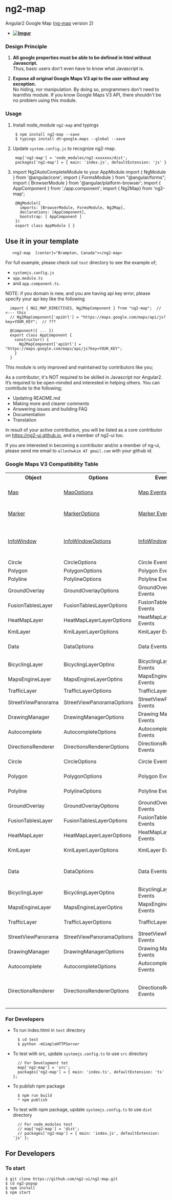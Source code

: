 # ng2-map

Angular2 Google Map ([ng-map](https://ngmap.github.io) version 2)

* **[![Imgur](http://i.imgur.com/O2EOCxf.png)](https://ng2map.github.io)**

### Design Principle

1. **All google properties must be able to be defined in html without Javascript.**   
   Thus, basic users don't even have to know what Javascript is. 

2. **Expose all original Google Maps V3 api to the user without any exception.**   
   No hiding, nor manipulation. By doing so, programmers don't need to learnthis module.
   If you know Google Maps V3 API, there shouldn't be no problem using this module.

### Usage

1. Install node_module `ng2-map` and typings

        $ npm install ng2-map --save
        $ typings install dt~google.maps --global --save

2. Update `system.config.js` to recognize ng2-map.

        map['ng2-map'] = 'node_modules/ng2-xxxxxxx/dist';
        packages['ng2-map'] = { main: 'index.js', defaultExtension: 'js' }

3. import Ng2AutoCompleteModule to your AppModule
        import { NgModule } from '@angular/core';
        import { FormsModule } from "@angular/forms";
        import { BrowserModule  } from '@angular/platform-browser';
        import { AppComponent } from './app.component';
        import { Ng2Map} from 'ng2-map';
        
        @NgModule({
          imports: [BrowserModule, FormsModule, Ng2Map],
          declarations: [AppComponent],
          bootstrap: [ AppComponent ]
        })
        export class AppModule { }

## Use it in your template

       <ng2-map  [center]="Brampton, Canada"></ng2-map>

For full example, please check out `test` directory to see the example of;

  - `systemjs.config.js`
  - `app.module.ts`
  -  and `app.component.ts`.

  NOTE: if you domain is new, and you are having api key error, please specify your api key like the following
  
      import { NG2_MAP_DIRECTIVES, Ng2MapComponent } from "ng2-map";  // <--- this
      // Ng2MapComponent['apiUrl'] = "https://maps.google.com/maps/api/js?key=YOUR_KEY";  // ???

      @Component({ ... })
      export class AppComponent {
        constructor() {
          Ng2MapComponent['apiUrl'] = "https://maps.google.com/maps/api/js?key=YOUR_KEY";
        }
      }

This module is only improved and maintained by contributors like you;

As a contributor, it's NOT required to be skilled in Javascript nor Angular2. 
It’s required to be open-minded and interested in helping others.
You can contribute to the following;

  * Updating README.md
  * Making more and clearer comments
  * Answering issues and building FAQ
  * Documentation
  * Translation

In result of your active contribution, you will be listed as a core contributor
on https://ng2-ui.github.io, and a member of ng2-ui too.

If you are interested in becoming a contributor and/or a member of ng-ui,
please send me email to `allenhwkim AT gmail.com` with your github id. 

### Google Maps V3 Compatibility Table

<table>
  <tr><th> Object  <th> Options <th> Events <th> Note </tr>
  <tr><td> <a href="https://developers.google.com/maps/documentation/javascript/reference#Map">Map</a>
      <td> <a href="https://developers.google.com/maps/documentation/javascript/reference#MapOptions">MapOptions</a>
      <td> <a href="https://developers.google.com/maps/documentation/javascript/reference#Map">Map Events</a>
      <td> supported as `ng2-map`
  <tr><td> <a href="https://developers.google.com/maps/documentation/javascript/reference#Marker">Marker</a>
      <td> <a href="https://developers.google.com/maps/documentation/javascript/reference#MarkerOptions">MarkerOptions</a>
      <td> <a href="https://developers.google.com/maps/documentation/javascript/reference#Marker">Marker Events</a>
      <td> supported as `marker`
  <tr><td> <a href="https://developers.google.com/maps/documentation/javascript/reference#InfoWindow">InfoWindow</a>
      <td> <a href="https://developers.google.com/maps/documentation/javascript/reference#InfoWindowOptions">InfoWindowOptions</a>
      <td> <a href="https://developers.google.com/maps/documentation/javascript/reference#InfoWindow">InfoWindow Events</a>
      <td> supported as `info-window`
<<<<<<< HEAD
  <tr><td> Circle        <td> CircleOptions            <td> Circle Events        <td> v0.6.0
  <tr><td> Polygon       <td> PolygonOptions           <td> Polygon Events       <td> v0.6.0
  <tr><td> Polyline      <td> PolylineOptions          <td> Polyline Events      <td> v0.6.0
  <tr><td> GroundOverlay <td> GroundOverlayOptions     <td> GroundOverlay Events <td> v0.6.0
  <tr><td> FusionTablesLayer <td> FusionTablesLayerOptions <td> FusionTablesLayer Events <td> v0.7.0
  <tr><td> HeatMapLayer  <td> HeatMapLayerLayerOptions <td> HeatMapLayer Events      <td> v0.7.0
  <tr><td> KmlLayer      <td> KmlLayerLayerOptions     <td> KmlLayer Events          <td> v0.7.0
  <tr><td> Data          <td> DataOptions              <td> Data Events              <td> v0.7.0 `map-data`
  <tr><td> BicyclingLayer  <td> BicyclingLayerOptins    <td> BicyclingLayer Events   <td> v0.8.0 
  <tr><td> MapsEngineLayer <td> MapsEngineLayerOptins   <td> MapsEngineLayer Events  <td> v0.8.0 
  <tr><td> TrafficLayer    <td> TrafficLayerOptions     <td> TrafficLayer Events     <td> v0.8.0 
  <tr><td> StreetViewPanorama  <td> StreetViewPanoramaOptions     <td> StreetViewPanorama Events  <td> v0.8.0 
  <tr><td> DrawingManager  <td> DrawingManagerOptions   <td> Drawing Manager Events <td> v0.9.0
  <tr><td> Autocomplete    <td> AutocompleteOptions     <td> Autocomplete Events    <td> v1.1.0
  <tr><td> DirectionsRenderer <td> DirectionsRendererOptions     <td> DirectionsRenderer Events    <td> v1.2.0
=======
  <tr><td> Circle        <td> CircleOptions            <td> Circle Events        <td> Coming soon
  <tr><td> Polygon       <td> PolygonOptions           <td> Polygon Events       <td> Coming Soon
  <tr><td> Polyline      <td> PolylineOptions          <td> Polyline Events      <td> Coming Soon
  <tr><td> GroundOverlay <td> GroundOverlayOptions     <td> GroundOverlay Events <td> Coming Soon
  <tr><td> FusionTablesLayer <td> FusionTablesLayerOptions <td> FusionTablesLayer Events <td>  Coming Soon
  <tr><td> HeatMapLayer  <td> HeatMapLayerLayerOptions <td> HeatMapLayer Events      <td> Coming Soon
  <tr><td> KmlLayer      <td> KmlLayerLayerOptions     <td> KmlLayer Events          <td> Coming Soon
  <tr><td> Data          <td> DataOptions              <td> Data Events              <td> Coming Soon `map-data`
  <tr><td> BicyclingLayer  <td> BicyclingLayerOptins    <td> BicyclingLayer Events   <td> Coming Soon 
  <tr><td> MapsEngineLayer <td> MapsEngineLayerOptins   <td> MapsEngineLayer Events  <td> Coming Soon 
  <tr><td> TrafficLayer    <td> TrafficLayerOptions     <td> TrafficLayer Events     <td> Coming Soon 
  <tr><td> StreetViewPanorama  <td> StreetViewPanoramaOptions     <td> StreetViewPanorama Events  <td> Coming Soon
  <tr><td> DrawingManager  <td> DrawingManagerOptions   <td> Drawing Manager Events <td> Coming Soon
  <tr><td> Autocomplete    <td> AutocompleteOptions     <td> Autocomplete Events    <td> Coming Soon
  <tr><td> DirectionsRenderer <td> DirectionsRendererOptions     <td> DirectionsRenderer Events    <td> Coming Soon
>>>>>>> rc5 upgrade
</table>

### For Developers

  * To run index.html in `test` directory
  
          $ cd test
          $ python -mSimpleHTTPServer

  * To test with src, update `systemjs.config.ts` to use `src` directory
  
          // For Development tet
          map['ng2-map'] = 'src';
          packages['ng2-map'] = { main: 'index.ts', defaultExtension: 'ts' };

  * To publish npm package
  
          $ npm run build
          * npm publish
          
  * To test with npm package,  update `systemjs.config.ts` to use `dist` directory
  
          // For node_modules test
          // map['ng2-map'] = 'dist';
          // packages['ng2-map'] = { main: 'index.js', defaultExtension: 'js' };
  
  
## For Developers

### To start

    $ git clone https://github.com/ng2-ui/ng2-map.git
    $ cd ng2-popup
    $ npm install
    $ npm start


